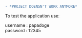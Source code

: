 ```diff
- *PROJECT DOENSN'T WORK ANYMORE*
```
To test the application use:

username : papadoge <br />
password : 12345

